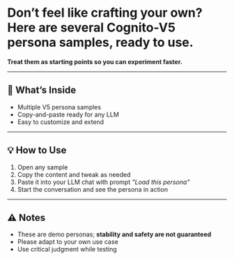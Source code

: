 # **Don’t feel like crafting your own? Here are several **Cognito-V5** persona samples, ready to use.** 
**Treat them as starting points so you can experiment faster.** 

---

## 📂 What’s Inside
- Multiple V5 persona samples  
- Copy-and-paste ready for any LLM  
- Easy to customize and extend

---

## 💡 How to Use
1. Open any sample  
2. Copy the content and tweak as needed  
3. Paste it into your LLM chat with prompt *"Load this persona"*  
4. Start the conversation and see the persona in action

---

## ⚠️ Notes
- These are demo personas; **stability and safety are not guaranteed**  
- Please adapt to your own use case  
- Use critical judgment while testing
